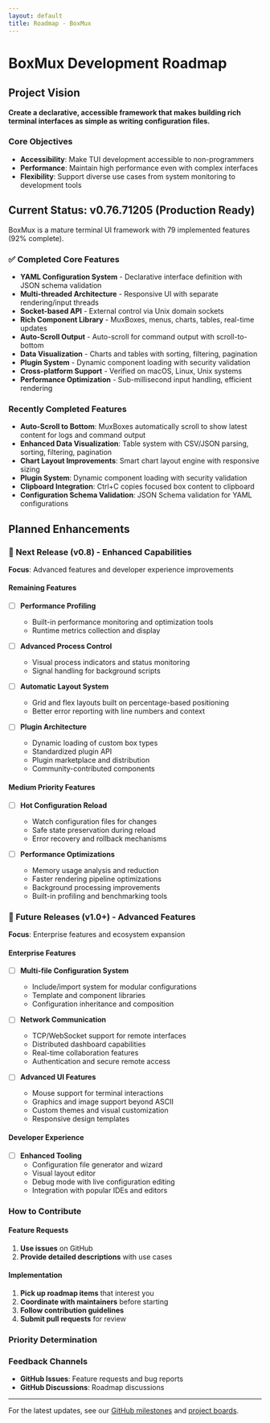 ```yaml
---
layout: default
title: Roadmap - BoxMux
---
```


# BoxMux Development Roadmap

## Project Vision

**Create a declarative, accessible framework that makes building rich terminal interfaces as simple as writing configuration files.**

### Core Objectives
- **Accessibility**: Make TUI development accessible to non-programmers
- **Performance**: Maintain high performance even with complex interfaces  
- **Flexibility**: Support diverse use cases from system monitoring to development tools

## Current Status: v0.76.71205 (Production Ready)

BoxMux is a mature terminal UI framework with 79 implemented features (92% complete).

### ✅ Completed Core Features
- **YAML Configuration System** - Declarative interface definition with JSON schema validation
- **Multi-threaded Architecture** - Responsive UI with separate rendering/input threads
- **Socket-based API** - External control via Unix domain sockets
- **Rich Component Library** - MuxBoxes, menus, charts, tables, real-time updates
- **Auto-Scroll Output** - Auto-scroll for command output with scroll-to-bottom
- **Data Visualization** - Charts and tables with sorting, filtering, pagination
- **Plugin System** - Dynamic component loading with security validation
- **Cross-platform Support** - Verified on macOS, Linux, Unix systems
- **Performance Optimization** - Sub-millisecond input handling, efficient rendering

### Recently Completed Features
- **Auto-Scroll to Bottom**: MuxBoxes automatically scroll to show latest content for logs and command output  
- **Enhanced Data Visualization**: Table system with CSV/JSON parsing, sorting, filtering, pagination
- **Chart Layout Improvements**: Smart chart layout engine with responsive sizing
- **Plugin System**: Dynamic component loading with security validation
- **Clipboard Integration**: Ctrl+C copies focused box content to clipboard
- **Configuration Schema Validation**: JSON Schema validation for YAML configurations

## Planned Enhancements

### 🎯 Next Release (v0.8) - Enhanced Capabilities
**Focus**: Advanced features and developer experience improvements

#### Remaining Features
- [ ] **Performance Profiling**
  - Built-in performance monitoring and optimization tools
  - Runtime metrics collection and display

- [ ] **Advanced Process Control**  
  - Visual process indicators and status monitoring
  - Signal handling for background scripts

- [ ] **Automatic Layout System**
  - Grid and flex layouts built on percentage-based positioning
  - Better error reporting with line numbers and context

- [ ] **Plugin Architecture**
  - Dynamic loading of custom box types
  - Standardized plugin API
  - Plugin marketplace and distribution
  - Community-contributed components

#### Medium Priority Features  
- [ ] **Hot Configuration Reload**
  - Watch configuration files for changes
  - Safe state preservation during reload
  - Error recovery and rollback mechanisms

- [ ] **Performance Optimizations**
  - Memory usage analysis and reduction
  - Faster rendering pipeline optimizations
  - Background processing improvements
  - Built-in profiling and benchmarking tools

### 🚀 Future Releases (v1.0+) - Advanced Features
**Focus**: Enterprise features and ecosystem expansion

#### Enterprise Features
- [ ] **Multi-file Configuration System**
  - Include/import system for modular configurations
  - Template and component libraries
  - Configuration inheritance and composition

- [ ] **Network Communication**
  - TCP/WebSocket support for remote interfaces
  - Distributed dashboard capabilities
  - Real-time collaboration features
  - Authentication and secure remote access

- [ ] **Advanced UI Features**
  - Mouse support for terminal interactions
  - Graphics and image support beyond ASCII
  - Custom themes and visual customization
  - Responsive design templates

#### Developer Experience
- [ ] **Enhanced Tooling**
  - Configuration file generator and wizard
  - Visual layout editor
  - Debug mode with live configuration editing
  - Integration with popular IDEs and editors

### How to Contribute

#### Feature Requests

1. **Use issues** on GitHub
2. **Provide detailed descriptions** with use cases

#### Implementation

1. **Pick up roadmap items** that interest you
2. **Coordinate with maintainers** before starting
3. **Follow contribution guidelines**
4. **Submit pull requests** for review

### Priority Determination

### Feedback Channels

- **GitHub Issues**: Feature requests and bug reports
- **GitHub Discussions**: Roadmap discussions

---

For the latest updates, see our [GitHub milestones](https://github.com/jowharshamshiri/boxmux/milestones) and [project boards](https://github.com/jowharshamshiri/boxmux/projects).

